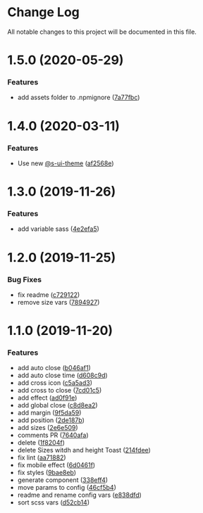 # Change Log

All notable changes to this project will be documented in this file.

# 1.5.0 (2020-05-29)


### Features

* add assets folder to .npmignore ([7a77fbc](https://github.com/SUI-Components/sui-components/commit/7a77fbcb2358ea9f74991efe723741e992c3be34))



# 1.4.0 (2020-03-11)


### Features

* Use new [@s-ui-theme](https://github.com/s-ui-theme) ([af2568e](https://github.com/SUI-Components/sui-components/commit/af2568e484894fa3c307496bfe2523e890b27d66))



# 1.3.0 (2019-11-26)


### Features

* add variable sass ([4e2efa5](https://github.com/SUI-Components/sui-components/commit/4e2efa5c5f4cc2bc23706aa640028286337630a7))



# 1.2.0 (2019-11-25)


### Bug Fixes

* fix readme ([c729122](https://github.com/SUI-Components/sui-components/commit/c729122cbf9d5c64ca864abe16828e1eedddfc2f))
* remove size vars ([7894927](https://github.com/SUI-Components/sui-components/commit/78949271875c8919e946dcea5dbccc481bbfb512))



# 1.1.0 (2019-11-20)


### Features

* add auto close ([b046af1](https://github.com/SUI-Components/sui-components/commit/b046af1c850520364484390b5b8b42595a51bd62))
* add auto close time ([d608c9d](https://github.com/SUI-Components/sui-components/commit/d608c9d238f7104ee380ca0dc75b8ef0ce783545))
* add cross icon ([c5a5ad3](https://github.com/SUI-Components/sui-components/commit/c5a5ad382a844aaf8693ba93c5c51643d8d97e8e))
* add cross to close ([7cd01c5](https://github.com/SUI-Components/sui-components/commit/7cd01c59f09a96ad361d639c113e9ac6c6b2aea9))
* add effect ([ad0f91e](https://github.com/SUI-Components/sui-components/commit/ad0f91e83b6bd2a75bc1b7ee781523725eacdcb2))
* add global close ([c8d8ea2](https://github.com/SUI-Components/sui-components/commit/c8d8ea2e8b42d8cb5cf9da57bb66cf655f79c658))
* add margin ([9f5da59](https://github.com/SUI-Components/sui-components/commit/9f5da595b14db2fa74488ac843c81d3427fe586b))
* add position ([2de187b](https://github.com/SUI-Components/sui-components/commit/2de187bfcd613a4f605ca7d1d47a5b47f880f088))
* add sizes ([2e6e509](https://github.com/SUI-Components/sui-components/commit/2e6e50907c3db45f2c79466030881224b41fbad8))
* comments PR ([7640afa](https://github.com/SUI-Components/sui-components/commit/7640afa9079f11dd703944e703dfb654c3f97fbf))
* delete ([1f8204f](https://github.com/SUI-Components/sui-components/commit/1f8204f9072cceeccf62bcec16fcec61db0cb64b))
* delete Sizes witdh and height Toast ([214fdee](https://github.com/SUI-Components/sui-components/commit/214fdee741db347512294f23534c46dc092af19a))
* fix lint ([aa71882](https://github.com/SUI-Components/sui-components/commit/aa718827ba51e0f3d597df698cdfc5f931703837))
* fix mobile effect ([6d0461f](https://github.com/SUI-Components/sui-components/commit/6d0461fc41ce6dc772cc2d6d0fddb3cb2a93d5da))
* fix styles ([9bae8eb](https://github.com/SUI-Components/sui-components/commit/9bae8eb791d899160af042dcf478fa665f385234))
* generate component ([338eff4](https://github.com/SUI-Components/sui-components/commit/338eff4927ea37496a19beabeb0adbf60dec7b9e))
* move params to config ([46cf5b4](https://github.com/SUI-Components/sui-components/commit/46cf5b42f4ea7cf54634cbff8ed94ab7a3f79a14))
* readme and rename config vars ([e838dfd](https://github.com/SUI-Components/sui-components/commit/e838dfd20ce90a0ba3ae3c5a3d85f80ce25b000d))
* sort scss vars ([d52cb14](https://github.com/SUI-Components/sui-components/commit/d52cb14caca2a07109fb0bc9b642cb423543ac31))



